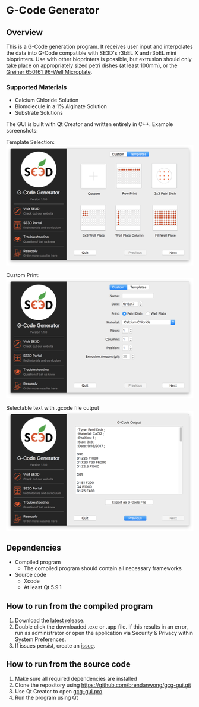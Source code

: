 # G-Code Generator
## Overview
This is a G-Code generation program. It receives user input and interpolates the data into G-Code compatible with SE3D's r3bEL X and r3bEL mini bioprinters. Use with other bioprinters is possible, but extrusion should only take place on appropriately sized petri dishes (at least 100mm), or the [Greiner 650161 96-Well Microplate](https://shop.gbo.com/en/row/products/bioscience/microplates/96-well-microplates/96-well-microplates-clear/650161.html).

### Supported Materials
* Calcium Chloride Solution
* Biomolecule in a 1% Alginate Solution
* Substrate Solutions

The GUI is built with Qt Creator and written entirely in C++. Example screenshots:


Template Selection:
![Screenshot of template selection](/screenshots/template-selection-v1.1.0.png)


Custom Print:
![Screenshot of custom print](/screenshots/custom-print-v1.1.0.png)


Selectable text with .gcode file output
![Screenshot of output page](/screenshots/output-v1.1.0.png)

## Dependencies
* Compiled program
	* The compiled program should contain all necessary frameworks
* Source code
	* Xcode
	* At least Qt 5.9.1
  
## How to run from the compiled program
1. Download the [latest release](https://github.com/brendanwong/gcg-gui/releases).
2. Double click the downloaded .exe or .app file. If this results in an error, run as administrator or open the application via Security & Privacy within System Preferences.
3. If issues persist, create an [issue](https://github.com/brendanwong/gcg-gui/issues).

## How to run from the source code
1. Make sure all required dependencies are installed
2. Clone the repository using https://github.com/brendanwong/gcg-gui.git
3. Use Qt Creator to open [gcg-gui.pro](gcg-gui.pro)
4. Run the program using Qt
